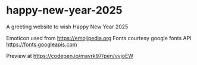 # happy-new-year-2025
A greeting website to wish Happy New Year 2025

Emoticon used from https://emojipedia.org
Fonts courtesy google fonts API https://fonts.googleapis.com

Preview at https://codepen.io/mavrk97/pen/vvjoEW

